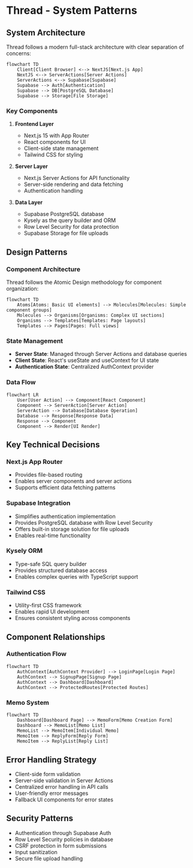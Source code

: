 # Thread - System Patterns

## System Architecture

Thread follows a modern full-stack architecture with clear separation of concerns:

```mermaid
flowchart TD
    Client[Client Browser] <--> NextJS[Next.js App]
    NextJS <--> ServerActions[Server Actions]
    ServerActions <--> Supabase[Supabase]
    Supabase --> Auth[Authentication]
    Supabase --> DB[PostgreSQL Database]
    Supabase --> Storage[File Storage]
```

### Key Components

1. **Frontend Layer**

   - Next.js 15 with App Router
   - React components for UI
   - Client-side state management
   - Tailwind CSS for styling

2. **Server Layer**

   - Next.js Server Actions for API functionality
   - Server-side rendering and data fetching
   - Authentication handling

3. **Data Layer**
   - Supabase PostgreSQL database
   - Kysely as the query builder and ORM
   - Row Level Security for data protection
   - Supabase Storage for file uploads

## Design Patterns

### Component Architecture

Thread follows the Atomic Design methodology for component organization:

```mermaid
flowchart TD
    Atoms[Atoms: Basic UI elements] --> Molecules[Molecules: Simple component groups]
    Molecules --> Organisms[Organisms: Complex UI sections]
    Organisms --> Templates[Templates: Page layouts]
    Templates --> Pages[Pages: Full views]
```

### State Management

- **Server State**: Managed through Server Actions and database queries
- **Client State**: React's useState and useContext for UI state
- **Authentication State**: Centralized AuthContext provider

### Data Flow

```mermaid
flowchart LR
    User[User Action] --> Component[React Component]
    Component --> ServerAction[Server Action]
    ServerAction --> Database[Database Operation]
    Database --> Response[Response Data]
    Response --> Component
    Component --> Render[UI Render]
```

## Key Technical Decisions

### Next.js App Router

- Provides file-based routing
- Enables server components and server actions
- Supports efficient data fetching patterns

### Supabase Integration

- Simplifies authentication implementation
- Provides PostgreSQL database with Row Level Security
- Offers built-in storage solution for file uploads
- Enables real-time functionality

### Kysely ORM

- Type-safe SQL query builder
- Provides structured database access
- Enables complex queries with TypeScript support

### Tailwind CSS

- Utility-first CSS framework
- Enables rapid UI development
- Ensures consistent styling across components

## Component Relationships

### Authentication Flow

```mermaid
flowchart TD
    AuthContext[AuthContext Provider] --> LoginPage[Login Page]
    AuthContext --> SignupPage[Signup Page]
    AuthContext --> Dashboard[Dashboard]
    AuthContext --> ProtectedRoutes[Protected Routes]
```

### Memo System

```mermaid
flowchart TD
    Dashboard[Dashboard Page] --> MemoForm[Memo Creation Form]
    Dashboard --> MemoList[Memo List]
    MemoList --> MemoItem[Individual Memo]
    MemoItem --> ReplyForm[Reply Form]
    MemoItem --> ReplyList[Reply List]
```

## Error Handling Strategy

- Client-side form validation
- Server-side validation in Server Actions
- Centralized error handling in API calls
- User-friendly error messages
- Fallback UI components for error states

## Security Patterns

- Authentication through Supabase Auth
- Row Level Security policies in database
- CSRF protection in form submissions
- Input sanitization
- Secure file upload handling
